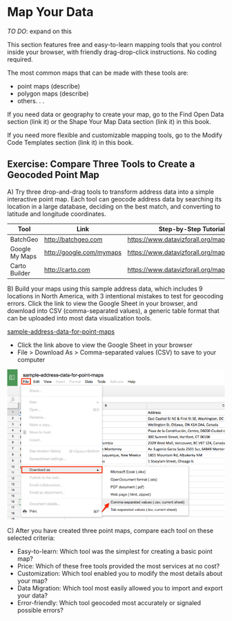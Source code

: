 # Map Your Data

*TO DO*: expand on this

This section features free and easy-to-learn mapping tools that you control inside your browser, with friendly drag-drop-click instructions. No coding required.

The most common maps that can be made with these tools are:
- point maps (describe)
- polygon maps (describe)
- others. . .

If you need data or geography to create your map, go to the Find Open Data section (link it) or the Shape Your Map Data section (link it) in this book.

If you need more flexible and customizable mapping tools, go to the Modify Code Templates section (link it) in this book.

## Exercise: Compare Three Tools to Create a Geocoded Point Map
A) Try three drop-and-drag tools to transform address data into a simple interactive point map. Each tool can geocode address data by searching its location in a large database, deciding on the best match, and converting to latitude and longitude coordinates.

| Tool | Link	| Step-by-Step Tutorial |
| ---  | ---- | ---- |
|BatchGeo	| http://batchgeo.com	| https://www.datavizforall.org/map/batchgeo/ |
|Google My Maps |	http://google.com/mymaps | https://www.datavizforall.org/map/mymaps/ |
| Carto Builder	| http://carto.com | https://www.datavizforall.org/map/carto/ |


B) Build your maps using this sample address data, which includes 9 locations in North America, with 3 intentional mistakes to test for geocoding errors. Click the link to view the Google Sheet in your browser, and download into CSV (comma-separated values), a generic table format that can be uploaded into most data visualization tools.

[sample-address-data-for-point-maps](https://docs.google.com/spreadsheets/d/1uFUwnbg57nPoWXN7iEibiigle25FrcGwBKZfehPHdTs/)
- Click the link above to view the Google Sheet in your browser
- File > Download As > Comma-separated values (CSV) to save to your computer

![Download the Google Sheet in CSV format](sample-address-data-download.png)

C) After you have created three point maps, compare each tool on these selected criteria:
- Easy-to-learn: Which tool was the simplest for creating a basic point map?
- Price: Which of these free tools provided the most services at no cost?
- Customization: Which tool enabled you to modify the most details about your map?
- Data Migration: Which tool most easily allowed you to import and export your data?
- Error-friendly: Which tool geocoded most accurately or signaled possible errors?
